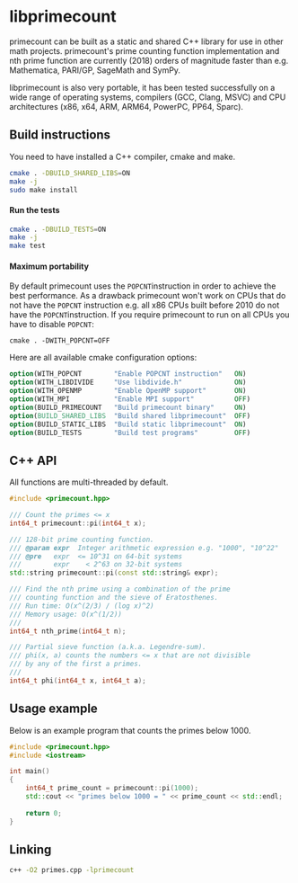 # libprimecount

primecount can be built as a static and shared C++ library for use in
other math projects. primecount's prime counting function implementation
and nth prime function are currently (2018) orders of magnitude faster
than e.g. Mathematica, PARI/GP, SageMath and SymPy.

libprimecount is also very portable, it has been tested successfully on
a wide range of operating systems, compilers (GCC, Clang, MSVC) and CPU
architectures (x86, x64, ARM, ARM64, PowerPC, PP64, Sparc).

## Build instructions

You need to have installed a C++ compiler, cmake and make.

```sh
cmake . -DBUILD_SHARED_LIBS=ON
make -j
sudo make install
```

#### Run the tests

```sh
cmake . -DBUILD_TESTS=ON
make -j
make test
```

#### Maximum portability

By default primecount uses the ```POPCNT```instruction in order to achieve the
best performance. As a drawback primecount won't work on CPUs that do not
have the ```POPCNT``` instruction e.g. all x86 CPUs built before 2010 do not
have the ```POPCNT```instruction. If you require primecount to run on all CPUs
you have to disable ```POPCNT```:

```
cmake . -DWITH_POPCNT=OFF
```

Here are all available cmake configuration options:

```CMake
option(WITH_POPCNT        "Enable POPCNT instruction"   ON)
option(WITH_LIBDIVIDE     "Use libdivide.h"             ON)
option(WITH_OPENMP        "Enable OpenMP support"       ON)
option(WITH_MPI           "Enable MPI support"          OFF)
option(BUILD_PRIMECOUNT   "Build primecount binary"     ON)
option(BUILD_SHARED_LIBS  "Build shared libprimecount"  OFF)
option(BUILD_STATIC_LIBS  "Build static libprimecount"  ON)
option(BUILD_TESTS        "Build test programs"         OFF)
```

## C++ API

All functions are multi-threaded by default.

```C++
#include <primecount.hpp>

/// Count the primes <= x
int64_t primecount::pi(int64_t x);

/// 128-bit prime counting function.
/// @param expr  Integer arithmetic expression e.g. "1000", "10^22"
/// @pre   expr  <= 10^31 on 64-bit systems
///        expr    < 2^63 on 32-bit systems
std::string primecount::pi(const std::string& expr);

/// Find the nth prime using a combination of the prime
/// counting function and the sieve of Eratosthenes.
/// Run time: O(x^(2/3) / (log x)^2)
/// Memory usage: O(x^(1/2))
///
int64_t nth_prime(int64_t n);

/// Partial sieve function (a.k.a. Legendre-sum).
/// phi(x, a) counts the numbers <= x that are not divisible
/// by any of the first a primes.
///
int64_t phi(int64_t x, int64_t a);
```

## Usage example

Below is an example program that counts the primes below 1000.

```C++
#include <primecount.hpp>
#include <iostream>

int main()
{
    int64_t prime_count = primecount::pi(1000);
    std::cout << "primes below 1000 = " << prime_count << std::endl;
  
    return 0;
}
```

## Linking

```sh
c++ -O2 primes.cpp -lprimecount
```
